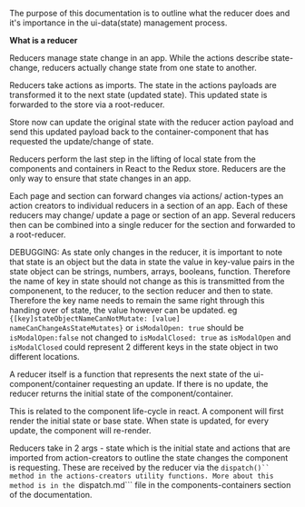The purpose of this documentation is to outline what the reducer does and it's importance in the ui-data(state) management process. 

__What is a reducer__

Reducers manage state change in an app. While the actions describe state-change, reducers actually change state from one state to another.

Reducers take actions as imports. The state in the actions payloads are transformed it to the next state (updated state). This updated state is forwarded to the store via a root-reducer. 

Store now can update the original state with the reducer action payload and send this updated payload back to the container-component that has requested the update/change of state.

Reducers perform the last step in the lifting of local state from the components and containers in React to the Redux store. Reducers are the only way to ensure that state changes in an app.

Each page and section can forward changes via actions/ action-types an action creators to individual reducers in a section of an app. Each of these reducers may change/ update a page or section of an app. Several reducers then can be combined into a single reducer for the section and forwarded to a root-reducer.

DEBUGGING: As state only changes in the reducer, it is important to note that state is an object but the data in state the value in key-value pairs in the state object can be strings, numbers, arrays, booleans, function. Therefore the name of key in state should not change as this is transmitted from the componenent, to the reducer, to the section reducer and then to state. Therefore the key name needs to remain the same right through this handing over of state, the value however can be updated. eg ```{[key]stateObjectNameCanNotMutate: [value] nameCanChangeAsStateMutates}``` or ```isModalOpen: true``` should be ```isModalOpen:false``` not changed to ```isModalClosed: true``` as ```isModalOpen``` and ```isModalClosed``` could represent 2 different keys in the state object in two different locations.

A reducer itself is a function that represents the next state of the ui-component/container requesting an update. If there is no update, the reducer returns the initial state of the component/container. 

This is related to the component life-cycle in react. A component will first render the initial state or base state. When state is updated, for every update, the component will re-render.

Reducers take in 2 args - state which is the initial state and actions that are imported from action-creators to outline the state changes the component is requesting. These are received by the reducer via the ```dispatch()`` method in the actions-creators utility functions. More about this method is in the ```dispatch.md``` file in the components-containers section of the documentation.




